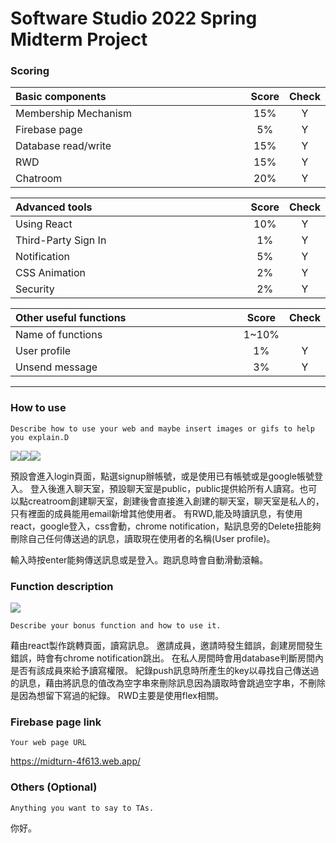 # Software Studio 2022 Spring Midterm Project

### Scoring

| **Basic components**                             | **Score** | **Check** |
| :----------------------------------------------- | :-------: | :-------: |
| Membership Mechanism                             | 15%       | Y         |
| Firebase page                                    | 5%        | Y         |
| Database read/write                              | 15%       | Y         |
| RWD                                              | 15%       | Y         |
| Chatroom                                         | 20%       | Y         |

| **Advanced tools**                               | **Score** | **Check** |
| :----------------------------------------------- | :-------: | :-------: |
| Using React                                      | 10%       | Y         |
| Third-Party Sign In                              | 1%        | Y         |
| Notification                                     | 5%        | Y         |
| CSS Animation                                    | 2%        | Y         |
| Security                                         | 2%        | Y         |

| **Other useful functions**                         | **Score** | **Check** |
| :----------------------------------------------- | :-------: | :-------: |
| Name of functions                                  | 1~10%     |         |
|User profile                              | 1%        | Y         |
| Unsend message                                          | 3%        | Y         |
    


---

### How to use 

    Describe how to use your web and maybe insert images or gifs to help you explain.D

![](https://i.imgur.com/UoaAAE8.png)![](https://i.imgur.com/9ASj6xJ.png)![](https://i.imgur.com/SZr42GP.png)


預設會進入login頁面，點選signup辦帳號，或是使用已有帳號或是google帳號登入。
登入後進入聊天室，預設聊天室是public，public提供給所有人讀寫。也可以點creatroom創建聊天室，創建後會直接進入創建的聊天室，聊天室是私人的，只有裡面的成員能用email新增其他使用者。
有RWD,能及時讀訊息，有使用react，google登入，css會動，chrome notification，點訊息旁的Delete扭能夠刪除自己任何傳送過的訊息，讀取現在使用者的名稱(User profile)。

輸入時按enter能夠傳送訊息或是登入。跑訊息時會自動滑動滾輪。
### Function description
![](https://i.imgur.com/gOQYhzA.png)

    Describe your bonus function and how to use it.
藉由react製作跳轉頁面，讀寫訊息。
邀請成員，邀請時發生錯誤，創建房間發生錯誤，時會有chrome notification跳出。
在私人房間時會用database判斷房間內是否有該成員來給予讀寫權限。
紀錄push訊息時所產生的key以尋找自己傳送過的訊息，藉由將訊息的值改為空字串來刪除訊息因為讀取時會跳過空字串，不刪除是因為想留下寫過的紀錄。
RWD主要是使用flex相關。


### Firebase page link

    Your web page URL
https://midturn-4f613.web.app/
### Others (Optional)

    Anything you want to say to TAs.
你好。
<style>
table th{
    width: 100%;
}
</style>